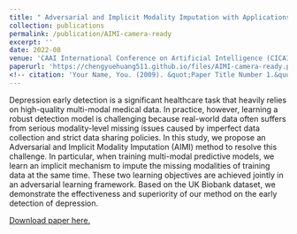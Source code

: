 ```yaml
---
title: " Adversarial and Implicit Modality Imputation with Applications to Depression Early Detection"
collection: publications
permalink: /publication/AIMI-camera-ready
excerpt: ''
date: 2022-08
venue: 'CAAI International Conference on Artificial Intelligence (CICAI)'
paperurl: 'https://chengyuehuang511.github.io/files/AIMI-camera-ready.pdf'
<!-- citation: 'Your Name, You. (2009). &quot;Paper Title Number 1.&quot; <i>Journal 1</i>. 1(1).' -->
---
```

Depression early detection is a significant healthcare task that heavily relies on high-quality multi-modal medical data. In practice, however, learning a robust detection model is challenging because real-world data often suffers from serious modality-level missing issues caused by imperfect data collection and strict data sharing policies. In this study, we propose an Adversarial and Implicit Modality Imputation (AIMI) method to resolve this challenge. In particular, when training multi-modal predictive models, we learn an implicit mechanism to impute the missing modalities of training data at the same time. These two learning objectives are achieved jointly in an adversarial learning framework. Based on the UK Biobank dataset, we demonstrate the effectiveness and superiority of our method on the early detection of depression.

[Download paper here.](https://chengyuehuang511.github.io/files/AIMI-camera-ready.pdf)

<!-- Recommended citation: Your Name, You. (2009). "Paper Title Number 1." <i>Journal 1</i>. 1(1). -->

